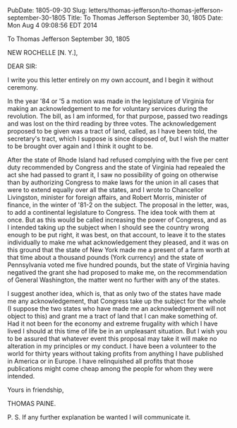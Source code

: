 PubDate: 1805-09-30
Slug: letters/thomas-jefferson/to-thomas-jefferson-september-30-1805
Title: To Thomas Jefferson September 30, 1805
Date: Mon Aug  4 09:08:56 EDT 2014

   To Thomas Jefferson September 30, 1805

   NEW ROCHELLE [N. Y.],

   DEAR SIR:

   I write you this letter entirely on my own account, and I begin it without
   ceremony.

   In the year '84 or '5 a motion was made in the legislature of Virginia for
   making an acknowledgement to me for voluntary services during the
   revolution. The bill, as I am informed, for that purpose, passed two
   readings and was lost on the third reading by three votes. The
   acknowledgement proposed to be given was a tract of land, called, as I
   have been told, the secretary's tract, which I suppose is since disposed
   of, but I wish the matter to be brought over again and I think it ought to
   be.

   After the state of Rhode Island had refused complying with the five per
   cent duty recommended by Congress and the state of Virginia had repealed
   the act she had passed to grant it, I saw no possibility of going on
   otherwise than by authorizing Congress to make laws for the union in all
   cases that were to extend equally over all the states, and I wrote to
   Chancellor Livingston, minister for foreign affairs, and Robert Morris,
   minister of finance, in the winter of '81-2 on the subject. The proposal
   in the letter, was, to add a continental legislature to Congress. The idea
   took with them at once. But as this would be called increasing the power
   of Congress, and as I intended taking up the subject when I should see the
   country wrong enough to be put right, it was best, on that account, to
   leave it to the states individually to make me what acknowledgement they
   pleased, and it was on this ground that the state of New York made me a
   present of a farm worth at that time about a thousand pounds (York
   currency) and the state of Pennsylvania voted me five hundred pounds, but
   the state of Virginia having negatived the grant she had proposed to make
   me, on the recommendation of General Washington, the matter went no
   further with any of the states.

   I suggest another idea, which is, that as only two of the states have made
   me any acknowledgement, that Congress take up the subject for the whole (I
   suppose the two states who have made me an acknowledgement will not object
   to this) and grant me a tract of land that I can make something of. Had it
   not been for the economy and extreme frugality with which I have lived I
   should at this time of life be in an unpleasant situation. But I wish you
   to be assured that whatever event this proposal may take it will make no
   alteration in my principles or my conduct. I have been a volunteer to the
   world for thirty years without taking profits from anything I have
   published in America or in Europe. I have relinquished all profits that
   those publications might come cheap among the people for whom they were
   intended.

   Yours in friendship,

   THOMAS PAINE.

   P. S. If any further explanation be wanted I will communicate it.

    

